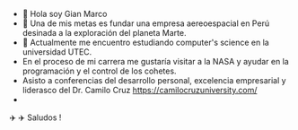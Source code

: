 - 👋 Hola soy Gian Marco 
- 👀 Una de mis metas es fundar una empresa aereoespacial  en  Perú  desinada a la exploración del planeta Marte.
- 🌱  Actualmente me encuentro  estudiando  computer's science en la universidad UTEC.
- En el proceso de mi carrera me gustaría visitar a la NASA y ayudar en la programación y el control de los cohetes.
- Asisto a conferencias del desarrollo personal, excelencia empresarial y liderasco del Dr. Camilo Cruz https://camilocruzuniversity.com/
- 
✈️ ✈️ Saludos !
